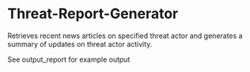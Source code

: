 # Threat-Report-Generator
Retrieves recent news articles on specified threat actor and generates a summary of updates on threat actor activity. 

See output_report for example output
